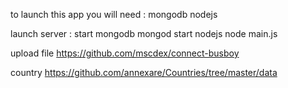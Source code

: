 to launch this app you will need :
	mongodb
	nodejs


launch server :
	start mongodb
		mongod
	start nodejs
		node main.js

upload file https://github.com/mscdex/connect-busboy


country https://github.com/annexare/Countries/tree/master/data
